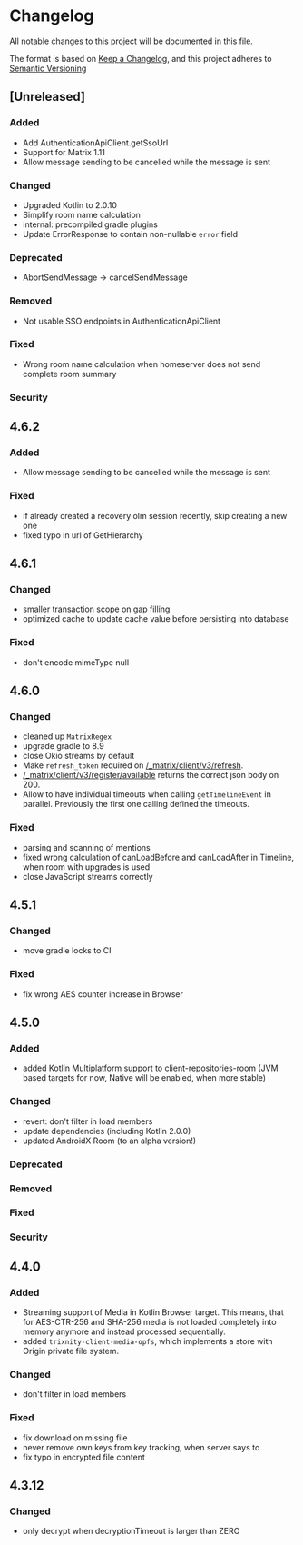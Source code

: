 # Changelog

All notable changes to this project will be documented in this file.

The format is based on [Keep a Changelog](https://keepachangelog.com/en/1.1.0/),
and this project adheres to [Semantic Versioning](https://semver.org/spec/v2.0.0.html)

## [Unreleased]

### Added

- Add AuthenticationApiClient.getSsoUrl
- Support for Matrix 1.11
- Allow message sending to be cancelled while the message is sent

### Changed

- Upgraded Kotlin to 2.0.10
- Simplify room name calculation
- internal: precompiled gradle plugins
- Update ErrorResponse to contain non-nullable `error` field

### Deprecated

- AbortSendMessage -> cancelSendMessage

### Removed

- Not usable SSO endpoints in AuthenticationApiClient

### Fixed

- Wrong room name calculation when homeserver does not send complete room summary

### Security

## 4.6.2

### Added

- Allow message sending to be cancelled while the message is sent

### Fixed

- if already created a recovery olm session recently, skip creating a new one
- fixed typo in url of GetHierarchy

## 4.6.1

### Changed

- smaller transaction scope on gap filling
- optimized cache to update cache value before persisting into database

### Fixed

- don't encode mimeType null

## 4.6.0

### Changed

- cleaned up `MatrixRegex`
- upgrade gradle to 8.9
- close Okio streams by default
- Make `refresh_token` required
  on [/_matrix/client/v3/refresh](https://spec.matrix.org/v1.11/client-server-api/#post_matrixclientv3refresh).
- [/_matrix/client/v3/register/available](https://spec.matrix.org/v1.11/client-server-api/#get_matrixclientv3registeravailable)
  returns the correct json body on 200.
- Allow to have individual timeouts when calling `getTimelineEvent` in parallel. Previously the first one calling
  defined the timeouts.

### Fixed

- parsing and scanning of mentions
- fixed wrong calculation of canLoadBefore and canLoadAfter in Timeline, when room with upgrades is used
- close JavaScript streams correctly

## 4.5.1

### Changed

- move gradle locks to CI

### Fixed

- fix wrong AES counter increase in Browser

## 4.5.0

### Added

- added Kotlin Multiplatform support to client-repositories-room
  (JVM based targets for now, Native will be enabled, when more stable)

### Changed

- revert: don't filter in load members
- update dependencies (including Kotlin 2.0.0)
- updated AndroidX Room (to an alpha version!)

### Deprecated

### Removed

### Fixed

### Security

## 4.4.0

### Added

- Streaming support of Media in Kotlin Browser target. This means, that for AES-CTR-256 and SHA-256 media is not loaded
  completely into memory anymore and instead processed sequentially.
- added `trixnity-client-media-opfs`, which implements a store with Origin private file system.

### Changed

- don't filter in load members

### Fixed

- fix download on missing file
- never remove own keys from key tracking, when server says to
- fix typo in encrypted file content

## 4.3.12

### Changed

- only decrypt when decryptionTimeout is larger than ZERO